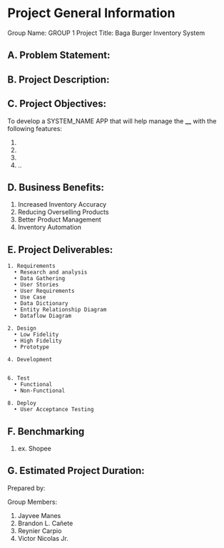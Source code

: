 # Project General Information

Group Name: GROUP 1
Project Title: Baga Burger Inventory System

## A. Problem Statement:

## B. Project Description:

## C. Project Objectives:

To develop a SYSTEM_NAME APP that will help manage the **\_\_** with the following features:

1.
2.
3.
4. ..

## D. Business Benefits:

1. Increased Inventory Accuracy
2. Reducing Overselling Products
3. Better Product Management
4. Inventory Automation

## E. Project Deliverables:

    1. Requirements
      • Research and analysis
      • Data Gathering
      • User Stories
      • User Requirements
      • Use Case
      • Data Dictionary
      • Entity Relationship Diagram
      • Dataflow Diagram

    2. Design
      • Low Fidelity
      • High Fidelity
      • Prototype

    4. Development


    6. Test
      • Functional
      • Non-Functional

    8. Deploy
      • User Acceptance Testing

## F. Benchmarking

1. ex. Shopee

## G. Estimated Project Duration:

Prepared by:

Group Members:

1. Jayvee Manes
2. Brandon L. Cañete
3. Reynier Carpio
4. Victor Nicolas Jr.
